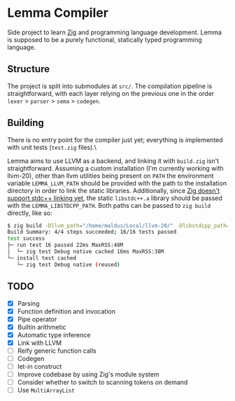 # Lemma Compiler 

Side project to learn [Zig](https://ziglang.org/) and programming language development. Lemma is supposed to be a purely functional, statically typed programming language.

## Structure

The project is split into submodules at `src/`. The compilation pipeline is straightforward, with each layer relying on the previous one in the order `lexer` > `parser` > `sema` > `codegen`.

## Building

There is no entry point for the compiler just yet; everything is implemented with unit tests (`test.zig` files).\

Lemma aims to use LLVM as a backend, and linking it with `build.zig` isn't straightforward. Assuming a custom installation (I'm currently working with llvm-20), other than llvm utilities being present on `PATH` the environment variable `LEMMA_LLVM_PATH` should be provided with the path to the installation directory in order to link the static libraries. Additionally, since [Zig doesn't support stdc++ linking yet](https://github.com/ziglang/zig/issues/3936), the static `libstdc++.a` library should be passed with the `LEMMA_LIBSTDCPP_PATH`. Both paths can be passed to `zig build` directly, like so:

```bash
$ zig build -Dllvm_path="/home/maldus/Local/llvm-20/" -Dlibstdcpp_path="/usr/lib/gcc/x86_64-linux-gnu/12/libstdc++.a" test --summary all
Build Summary: 4/4 steps succeeded; 16/16 tests passed
test success
├─ run test 16 passed 22ms MaxRSS:48M
│  └─ zig test Debug native cached 16ms MaxRSS:38M
└─ install test cached
   └─ zig test Debug native (reused)
```

## TODO

 - [x] Parsing 
 - [x] Function definition and invocation
 - [x] Pipe operator
 - [x] Builtin arithmetic
 - [x] Automatic type inference
 - [x] Link with LLVM
 - [ ] Reify generic function calls
 - [ ] Codegen
 - [ ] let-in construct
 - [ ] Improve codebase by using Zig's module system
 - [ ] Consider whether to switch to scanning tokens on demand
 - [ ] Use `MultiArrayList`
